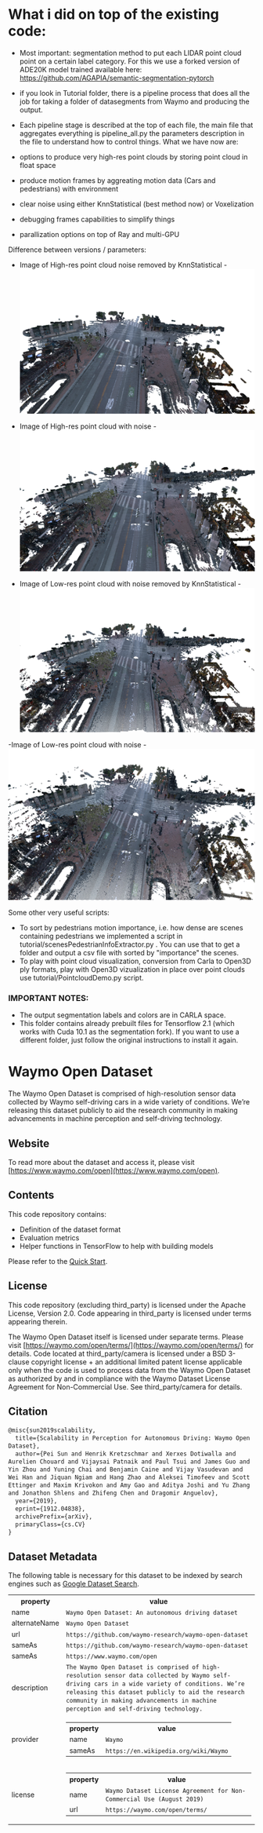 # What i did on top of the existing code:

- Most important: segmentation method to put each LIDAR point cloud point on a certain label category. For this we use a forked version of ADE20K model trained available here: https://github.com/AGAPIA/semantic-segmentation-pytorch 
- if you look in Tutorial folder, there is a pipeline process that does all the job for taking a folder of datasegments from Waymo and producing the output. 
- Each pipeline stage is described at the top of each file, the main file that aggregates everything is pipeline_all.py the parameters description in the file to understand how to control things. What we have now are:

- options to produce very high-res point clouds by storing point cloud in float space
- produce motion frames by aggreating motion data (Cars and pedestrians) with environment
- clear noise using either KnnStatistical (best method now) or Voxelization
- debugging frames capabilities to simplify things
- parallization options on top of Ray and multi-GPU

Difference between versions / parameters:
- Image of High-res point cloud noise removed by KnnStatistical
-![Image of High-res point cloud noise removed by KnnStatistical](https://github.com/AGAPIA/waymo-open-dataset/blob/master/docs/images/higheRes_noiseRemoved.png)

- Image of High-res point cloud with noise
-![Image of High-res point cloud with noise](https://github.com/AGAPIA/waymo-open-dataset/blob/master/docs/images/highRes_withNoise.png)

- Image of Low-res point cloud with noise removed by KnnStatistical
-![Image of Low-res point cloud with noise removed by KnnStatistical](https://github.com/AGAPIA/waymo-open-dataset/blob/master/docs/images/lowRes_removedNoise.png)

-Image of Low-res point cloud with noise
-![Image of Low-res point cloud with noise](https://github.com/AGAPIA/waymo-open-dataset/blob/master/docs/images/lowRes_WithNoise.png)


Some other very useful scripts:

- To sort by pedestrians motion importance, i.e. how dense are scenes containing pedestrians we implemented a script in tutorial/scenesPedestrianInfoExtractor.py . You can use that to get a folder and output a csv file with sorted by "importance" the scenes.
- To play with point cloud visualization, conversion from Carla to Open3D ply formats, play with Open3D vizualization in place over point clouds use tutorial/PointcloudDemo.py script.


 
### IMPORTANT NOTES: 
 - The output segmentation labels and colors are in CARLA space.
 - This folder contains already prebuilt files for Tensorflow 2.1 (which works with Cuda 10.1 as the segmentation fork). If you want to use a different folder, just follow the original instructions to install it again.


 

# Waymo Open Dataset

The Waymo Open Dataset is comprised of high-resolution sensor data collected by Waymo self-driving cars in a wide variety of conditions. We’re releasing this dataset publicly to aid the research community in making advancements in machine perception and self-driving technology.

## Website

To read more about the dataset and access it, please visit [https://www.waymo.com/open](https://www.waymo.com/open).

## Contents

This code repository contains:

* Definition of the dataset format
* Evaluation metrics
* Helper functions in TensorFlow to help with building models

Please refer to the [Quick Start](docs/quick_start.md).

## License
This code repository (excluding third_party) is licensed under the Apache License, Version 2.0.  Code appearing in third_party is licensed under terms appearing therein.

The Waymo Open Dataset itself is licensed under separate terms. Please visit [https://waymo.com/open/terms/](https://waymo.com/open/terms/) for details.  Code located at third_party/camera is licensed under a BSD 3-clause copyright license + an additional limited patent license applicable only when the code is used to process data from the Waymo Open Dataset as authorized by and in compliance with the Waymo Dataset License Agreement for Non-Commercial Use.  See third_party/camera for details.

## Citation
    @misc{sun2019scalability,
      title={Scalability in Perception for Autonomous Driving: Waymo Open Dataset},
      author={Pei Sun and Henrik Kretzschmar and Xerxes Dotiwalla and Aurelien Chouard and Vijaysai Patnaik and Paul Tsui and James Guo and Yin Zhou and Yuning Chai and Benjamin Caine and Vijay Vasudevan and Wei Han and Jiquan Ngiam and Hang Zhao and Aleksei Timofeev and Scott Ettinger and Maxim Krivokon and Amy Gao and Aditya Joshi and Yu Zhang and Jonathon Shlens and Zhifeng Chen and Dragomir Anguelov},
      year={2019},
      eprint={1912.04838},
      archivePrefix={arXiv},
      primaryClass={cs.CV}
    }

## Dataset Metadata
The following table is necessary for this dataset to be indexed by search
engines such as <a href="https://g.co/datasetsearch">Google Dataset Search</a>.
<div itemscope itemtype="http://schema.org/Dataset">
<table>
  <tr>
    <th>property</th>
    <th>value</th>
  </tr>
  <tr>
    <td>name</td>
    <td><code itemprop="name">Waymo Open Dataset: An autonomous driving dataset</code></td>
  </tr>
  <tr>
    <td>alternateName</td>
    <td><code itemprop="alternateName">Waymo Open Dataset</code></td>
  </tr>
  <tr>
    <td>url</td>
    <td><code itemprop="url">https://github.com/waymo-research/waymo-open-dataset</code></td>
  </tr>
  <tr>
    <td>sameAs</td>
    <td><code itemprop="sameAs">https://github.com/waymo-research/waymo-open-dataset</code></td>
  </tr>
    <tr>
    <td>sameAs</td>
    <td><code itemprop="sameAs">https://www.waymo.com/open</code></td>
  </tr>
  <tr>
    <td>description</td>
    <td><code itemprop="description">The Waymo Open Dataset is comprised of high-resolution sensor data collected by Waymo self-driving cars in a wide variety of conditions. We’re releasing this dataset publicly to aid the research community in making advancements in machine perception and self-driving technology.</code></td>
  </tr>
  <tr>
    <td>provider</td>
    <td>
      <div itemscope itemtype="http://schema.org/Organization" itemprop="provider">
        <table>
          <tr>
            <th>property</th>
            <th>value</th>
          </tr>
          <tr>
            <td>name</td>
            <td><code itemprop="name">Waymo</code></td>
          </tr>
          <tr>
            <td>sameAs</td>
            <td><code itemprop="sameAs">https://en.wikipedia.org/wiki/Waymo</code></td>
          </tr>
        </table>
      </div>
    </td>
  </tr>
  <tr>
    <td>license</td>
    <td>
      <div itemscope itemtype="http://schema.org/CreativeWork" itemprop="license">
        <table>
          <tr>
            <th>property</th>
            <th>value</th>
          </tr>
          <tr>
            <td>name</td>
            <td><code itemprop="name">Waymo Dataset License Agreement for Non-Commercial Use (August 2019)</code></td>
          </tr>
          <tr>
            <td>url</td>
            <td><code itemprop="url">https://waymo.com/open/terms/</code></td>
          </tr>
        </table>
      </div>
    </td>
  </tr>
</table>
</div>
